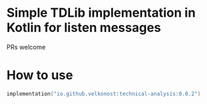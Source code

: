 # Simple TDLib implementation in Kotlin for listen messages

PRs welcome

# How to use
```kotlin
implementation("io.github.velkonost:technical-analysis:0.0.2")
```
